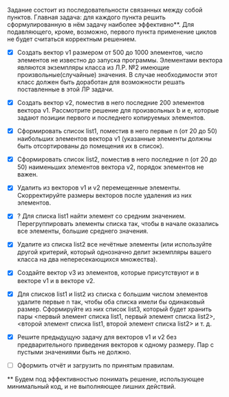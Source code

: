 Задание состоит из последовательности связанных между собой пунктов.
Главная задача: для каждого пункта решить сформулированную в нём задачу наиболее эффективно**.  Для подавляющего, кроме, возможно, первого пункта применение циклов не будет считаться корректным решением.

- [x] Создать вектор v1 размером от 500 до 1000 элементов, число элементов не известно до запуска программы. Элементами вектора являются экземпляры класса из Л.Р. №2 имеющие произвольные(случайные) значения. В случае необходимости этот класс должен быть доработан для возможности решать поставленные в этой ЛР задачи.
- [x] Создать вектор v2, поместив в него последние 200 элементов вектора v1. Рассмотрите решение для произвольных b и e, которые задают позиции первого и последнего копируемых элементов.
- [x] Сформировать список list1, поместив в него первые n (от 20 до 50) наибольших элементов вектора v1 (указанные элементы должны быть отсортированы до помещения их в список).
- [x] Сформировать список list2, поместив в него последние n (от 20 до 50) наименьших элементов вектора v2, порядок элементов не важен.
- [x] Удалить из векторов v1 и v2 перемещенные элементы. Скорректируйте размеры векторов после удаления из них элементов.
- [x] ? Для списка list1 найти элемент со средним значением. Перегруппировать элементы списка так, чтобы в начале оказались все элементы, большие среднего значения.
- [x] Удалите из списка list2 все нечётные элементы (или используйте другой критерий, который однозначно делит экземпляры вашего класса на два непересекающихся множества).
- [x] Создайте вектор v3 из элементов, которые присутствуют и в векторе v1 и в векторе v2.
- [x] Для списков list1 и list2 из списка с большим числом элементов удалите первые n так, чтобы оба списка имели бы одинаковый размер. Сформируйте из них список list3, который будет хранить пары <первый элемент списка list1, первый элемент списка list2>, <второй элемент списка list1, второй элемент списка list2>  и т. д.
- [x] Решите предыдущую задачу для векторов v1 и v2 без предварительного приведения векторов к одному размеру. Пар с пустыми значениями быть не должно.
- [ ] Оформить отчёт и загрузить по принятым правилам.


** Будем под эффективностью понимать решение, использующее минимальный код, и не выполняющее лишних действий.
